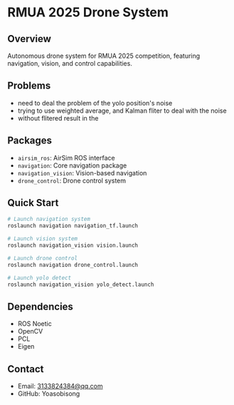 # RMUA 2025 Drone System

## Overview
Autonomous drone system for RMUA 2025 competition, featuring navigation, vision, and control capabilities.

## Problems
- need to deal the problem of the yolo position's noise
- trying to use weighted average, and Kalman fliter to deal with the noise
- without flitered result in the 

## Packages
- `airsim_ros`: AirSim ROS interface
- `navigation`: Core navigation package
- `navigation_vision`: Vision-based navigation
- `drone_control`: Drone control system

## Quick Start
```bash
# Launch navigation system
roslaunch navigation navigation_tf.launch

# Launch vision system
roslaunch navigation_vision vision.launch

# Launch drone control
roslaunch navigation drone_control.launch

# Launch yolo detect
roslaunch navigation_vision yolo_detect.launch
```

## Dependencies
- ROS Noetic
- OpenCV
- PCL
- Eigen

## Contact
- Email: 3133824384@qq.com
- GitHub: Yoasobisong